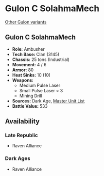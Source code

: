 # Gulon C SolahmaMech

[Other Gulon variants](../gulon.md)

## Gulon C SolahmaMech
- **Role:** Ambusher
- **Tech Base:** Clan (3145)
- **Chassis:** 25 tons (Industrial)
- **Movement:** 4 / 6
- **Armor:** 80
- **Heat Sinks:** 10 (10)
- **Weapons:**
  - Medium Pulse Laser
  - Small Pulse Laser × 3
  - Mining Drill
- **Sources:** Dark Age, [Master Unit List](http://masterunitlist.info/Unit/Details/7846/gulon-c-solahmamech)
- **Battle Value:** 533

## Availability

### Late Republic
- Raven Alliance

### Dark Ages
- Raven Alliance


